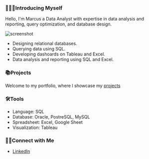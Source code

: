 ### 🙎🏽‍♂️Introducing Myself

Hello, I'm Marcus a Data Analyst with expertise in data analysis and reporting, query optimization, and database design.

![screenshot](https://github.com/user-attachments/assets/48836861-3485-4bdf-80dd-ea7216d1c4af)


  - Designing relational databases.
  - Querying data using SQL.
  - Developing dashoards on Tableau and Excel.
  - Data analysis and reporting using SQL and Excel.

### 📚Projects

Welcome to my portfolio, where I showcase my [ projects ](https://github.com/marcusasar/Portfolio-Guide)

### 🛠️Tools
- Language: SQL
- Database: Oracle, PostreSQL, MySQL
- Spreadsheet: Excel, Google Sheet
- Visualization: Tableau

### 👋🏼Connect with Me
- [LinkedIn](//linkedin.com/in/marcus-asare-9342a9275)

